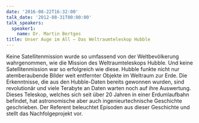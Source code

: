 ```yaml
---
date: '2016-08-22T16:32:00'
talk_date: '2012-08-31T00:00:00'
talk_speakers:
  speaker1:
    name: Dr. Martin Bertges
title: Unser Auge im All – Das Weltraumteleskop Hubble
---
```


Keine Satellitenmission wurde so umfassend von der Weltbevölkerung wahrgenommen, wie die Mission des Weltraumteleskops Hubble. Und keine Satellitenmission war so erfolgreich wie diese. Hubble funkte nicht nur atemberaubende Bilder weit entfernter Objekte im Weltraum zur Erde. Die Erkenntnisse, die aus den Hubble-Daten bereits gewonnen wurden, sind revolutionär und viele Terabyte an Daten warten noch auf ihre Auswertung. Dieses Teleskop, welches sich seit über 20 Jahren in einer Erdumlaufbahn befindet, hat astronomische aber auch ingenieurtechnische Geschichte geschrieben.   Der Referent beleuchtet Episoden aus dieser Geschichte und stellt das Nachfolgeprojekt vor.